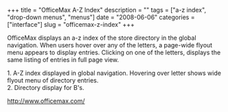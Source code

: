 +++
title = "OfficeMax A-Z Index"
description = ""
tags = ["a-z index", "drop-down menus", "menus"]
date = "2008-06-06"
categories = ["interface"]
slug = "officemax-z-index"
+++


<p>OfficeMax displays an a-z index of the store directory in the global navigation. When users hover over any of the letters, a page-wide flyout menu appears to display entries. Clicking on one of the letters, displays the same listing of entries in full page view.</p>
<div id="screens-full" class="clear"><div class="caption">1. A-Z index displayed in global navigation. Hovering over letter shows wide flyout menu of directory entries.</div><div class="fullimg clear"><a href="//konigi.com/media/interface/officemax-az-index-1.png" class="group" rel="group" title="1. A-Z index displayed in global navigation. Hovering over letter shows wide flyout menu of director..."><img src="//konigi.com/media/interface/officemax-az-index-1.png" alt="" class="img-responsive"></a></div></div><div id="screens-full" class="clear"><div class="caption">2. Directory display for B's.</div><div class="fullimg clear"><a href="//konigi.com/media/interface/officemax-az-index-2.png" class="group" rel="group" title="2. Directory display for B's."><img src="//konigi.com/media/interface/officemax-az-index-2.png" alt="" class="img-responsive"></a></div></div>        
<p><a href="http://www.officemax.com/">http://www.officemax.com/</a></p>

